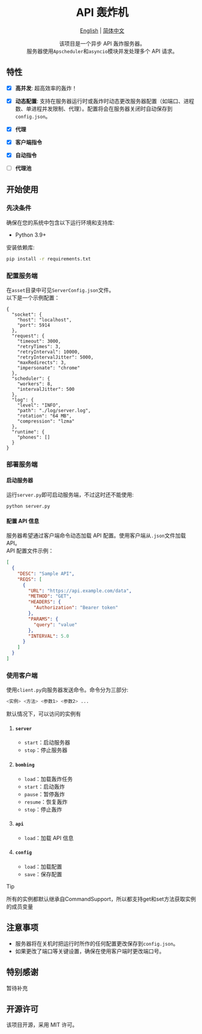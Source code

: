 <div align="center">

[//]: # (<h1>)

[//]: # (<span style="color: red;">此README已不再适用于新版本, 请等待更新</span>)

[//]: # (</h1>)

# API 轰炸机

[English](README.md) | [简体中文](README.zh_CN.md)

该项目是一个异步 API 轰炸服务器。  
服务器使用`Apscheduler`和`asyncio`模块并发处理多个 API 请求。

</div>

## 特性

- [X] **高并发**: 超高效率的轰炸！
- [X] **动态配置**: 支持在服务器运行时或轰炸时动态更改服务器配置（如端口、进程数、单进程并发限制、代理）。配置将会在服务器关闭时自动保存到
  `config.json`。
- [X] **代理**
- [X] **客户端指令**
- [X] **自动指令**

- [ ] **代理池**

## 开始使用

### 先决条件

确保在您的系统中包含以下运行环境和支持库:

- Python 3.9+

安装依赖库:

```bash
pip install -r requirements.txt
```

### 配置服务端

在`asset`目录中可见`ServerConfig.json`文件。   
以下是一个示例配置：

```json5
{
  "socket": {
    "host": "localhost",
    "port": 5914
  },
  "request": {
    "timeout": 3000,
    "retryTimes": 3,
    "retryInterval": 10000,
    "retryIntervalJitter": 5000,
    "maxRedirects": 3,
    "impersonate": "chrome"
  },
  "scheduler": {
    "workers": 8,
    "intervalJitter": 500
  },
  "log": {
    "level": "INFO",
    "path": "./log/server.log",
    "rotation": "64 MB",
    "compression": "lzma"
  },
  "runtime": {
    "phones": []
  }
}
```

### 部署服务端

#### 启动服务器

运行`server.py`即可启动服务端，不过这时还不能使用:

```bash
python server.py
```

#### 配置 API 信息

服务器希望通过客户端命令动态加载 API 配置。使用客户端从`.json`文件加载 API。  
API 配置文件示例：

```json
[
  {
    "DESC": "Sample API",
    "REQS": [
      {
        "URL": "https://api.example.com/data",
        "METHOD": "GET",
        "HEADERS": {
          "Authorization": "Bearer token"
        },
        "PARAMS": {
          "query": "value"
        },
        "INTERVAL": 5.0
      }
    ]
  }
]
```

### 使用客户端

使用`client.py`向服务器发送命令。命令分为三部分:

```bash
<实例> <方法> <参数1> <参数2> ...
```

默认情况下，可以访问的实例有

1. #### `server`
    * `start`：启动服务器
    * `stop`：停止服务器
2. #### `bombing`
    * `load`：加载轰炸任务
    * `start`：启动轰炸
    * `pause`：暂停轰炸
    * `resume`：恢复轰炸
    * `stop`：停止轰炸
3. #### `api`
    * `load`：加载 API 信息
4. #### `config`
    * `load`：加载配置
    * `save`：保存配置

> [!TIP]
> 所有的实例都默认继承自CommandSupport，所以都支持get和set方法获取实例的成员变量

## 注意事项

* 服务器将在关机时把运行时所作的任何配置更改保存到`config.json`。
* 如果更改了端口等关键设置，确保在使用客户端时更改端口号。

## 特别感谢

暂待补充

## 开源许可

该项目开源，采用 MIT 许可。